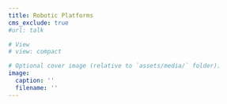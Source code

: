 ```yaml
---
title: Robotic Platforms
cms_exclude: true
#url: talk

# View
# view: compact

# Optional cover image (relative to `assets/media/` folder).
image:
  caption: ''
  filename: ''
---
```

